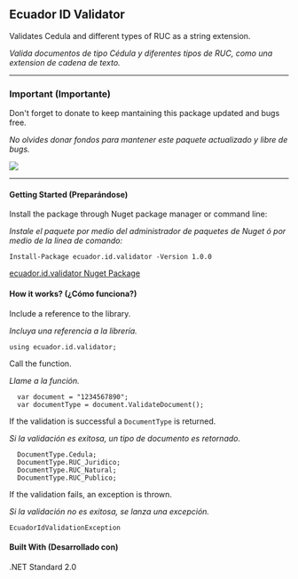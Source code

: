## Ecuador ID Validator

Validates Cedula and different types of RUC as a string extension.

*Valida documentos de tipo Cédula y diferentes tipos de RUC, como una extension de cadena de texto.*

------------

### Important (Importante)

Don't forget to donate to keep mantaining this package updated and bugs free.

*No olvides donar fondos para mantener este paquete actualizado y libre de bugs.*

[![](https://www.paypalobjects.com/en_US/i/btn/btn_donateCC_LG.gif)](https://www.paypal.com/cgi-bin/webscr?cmd=_s-xclick&hosted_button_id=FTFYBE7RV4ZS4)

------------

#### Getting Started (Preparándose)

Install the package through Nuget package manager or command line:

*Instale el paquete por medio del administrador de paquetes de Nuget ó por medio de la linea de comando:*

```
Install-Package ecuador.id.validator -Version 1.0.0
```

[ecuador.id.validator Nuget Package](https://www.nuget.org/packages/ecuador.id.validator/) 

#### How it works? (¿Cómo funciona?)

Include a reference to the library.

*Incluya una referencia a la librería.*

```
using ecuador.id.validator;
```

Call the function.

*Llame a la función.*

```
  var document = "1234567890";
  var documentType = document.ValidateDocument();
```
If the validation is successful a `DocumentType` is returned.

*Si la validación es exitosa, un tipo de documento es retornado.*

```
  DocumentType.Cedula;
  DocumentType.RUC_Juridico;
  DocumentType.RUC_Natural;
  DocumentType.RUC_Publico;
```

If the validation fails, an exception is thrown.

*Si la validación no es exitosa, se lanza una excepción.*

```
EcuadorIdValidationException
```

#### Built With (Desarrollado con)

.NET Standard 2.0
